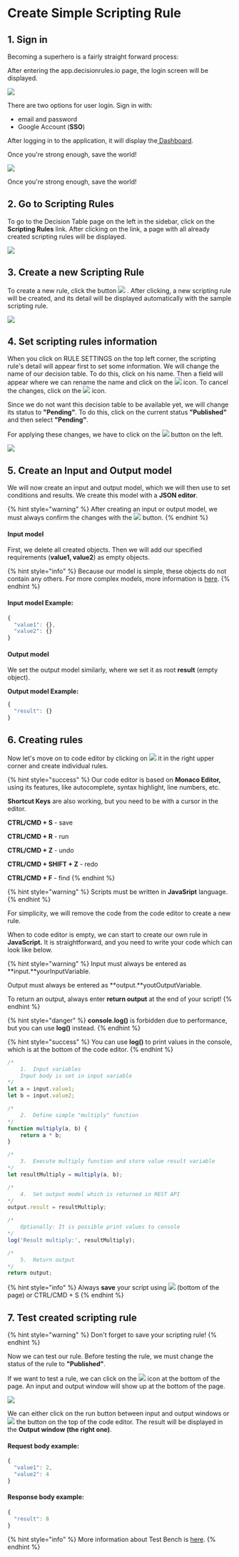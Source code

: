 # Create Simple Scripting Rule

## 1. Sign in

Becoming a superhero is a fairly straight forward process:

After entering the app.decisionrules.io page, the login screen will be displayed.

![](../.gitbook/assets/image%20%2863%29.png)

There are two options for user login. Sign in with: 

* email and password
* Google Account \(**SSO**\)

 After logging in to the application, it will display the[ Dashboard](../dashboard.md).

Once you're strong enough, save the world!

![](../.gitbook/assets/application-page%20%281%29.png)

Once you're strong enough, save the world!

## 2. Go to Scripting Rules

To go to the Decision Table page on the left in the sidebar, click on the **Scripting Rules** link. After clicking on the link, a page with all already created scripting rules will be displayed.

![](../.gitbook/assets/image%20%2886%29.png)

## 3. Create a new Scripting Rule

To create a new rule, click the button  ![](../.gitbook/assets/sr.png) . After clicking, a new scripting rule will be created, and its detail will be displayed automatically with the sample scripting rule.

![](../.gitbook/assets/image%20%2885%29.png)

## 4. Set scripting rules information

When you click on RULE SETTINGS on the top left corner, the scripting rule's detail will appear first to set some information. We will change the name of our decision table. To do this, click on his name. Then a field will appear where we can rename the name and click on the ![](../.gitbook/assets/screenshoteasy-15-.png) icon. To cancel the changes, click on the ![](../.gitbook/assets/screenshoteasy-16-%20%281%29.png) icon.

Since we do not want this decision table to be available yet, we will change its status to **"Pending"**. To do this, click on the current status **"Published"** and then select **"Pending"**.

For applying these changes, we have to click on the ![](../.gitbook/assets/screenshoteasy-31-.png) button on the left.

![](../.gitbook/assets/image%20%2888%29.png)

## 5. Create an Input and Output model

We will now create an input and output model, which we will then use to set conditions and results. We create this model with a **JSON editor**.

{% hint style="warning" %}
After creating an input or output model, we must always confirm the changes with the ![](../.gitbook/assets/screenshoteasy-31-.png) button.
{% endhint %}

#### **Input model** 

First, we delete all created objects. Then we will add our specified requirements \(**value1, value2**\) as empty objects. 

{% hint style="info" %}
Because our model is simple, these objects do not contain any others. For more complex models, more information is [here](../decision-tables/input-and-output/json-editor.md).
{% endhint %}

#### **Input model Example:**

```javascript
{
  "value1": {},
  "value2": {}
}
```

#### **Output model**

We set the output model similarly, where we set it as root **result** \(empty object\).

**Output model Example:**

```javascript
{
  "result": {}
}
```

## 6. Creating rules

Now let's move on to code editor by clicking on ![](../.gitbook/assets/code-button.png)  it in the right upper corner and create individual rules.

{% hint style="success" %}
Our code editor is based on **Monaco Editor,** using its features, like autocomplete, syntax highlight, line numbers, etc.

**Shortcut Keys** are also working, but you need to be with a cursor in the editor.

**CTRL/CMD + S** - save

**CTRL/CMD + R** - run

**CTRL/CMD + Z** - undo

**CTRL/CMD + SHIFT + Z** - redo

**CTRL/CMD + F** - find
{% endhint %}

{% hint style="warning" %}
Scripts must be written in **JavaSript** language.
{% endhint %}

For simplicity, we will remove the code from the code editor to create a new rule.

When to code editor is empty, we can start to create our own rule in **JavaScript.** It is straightforward, and you need to write your code which can look like below.

{% hint style="warning" %}
Input must always be entered as **input.**yourInputVariable.

Output must always be entered as **output.**youtOutputVariable.

To return an output, always enter **return output** at the end of your script!
{% endhint %}

{% hint style="danger" %}
**console.log\(\)** is forbidden due to performance, but you can use **log\(\)** instead.
{% endhint %}

{% hint style="success" %}
You can use **log\(\)** to print values in the console, which is at the bottom of the code editor.
{% endhint %}

```javascript
/* 
    1.  Input variables
    Input body is set in input variable 
*/
let a = input.value1;
let b = input.value2;

/*
    2.  Define simple "multiply" function
*/
function multiply(a, b) {
    return a * b;
}

/*
    3.  Execute multiply function and store value result variable
*/
let resultMultiply = multiply(a, b);

/*
    4.  Set output model which is returned in REST API
*/
output.result = resultMultiply;

/*
    Optionally: It is possible print values to console
*/
log('Result multiply:', resultMultiply);

/*
    5.  Return output  
*/
return output;
```

{% hint style="info" %}
Always **save** your script using ![](../.gitbook/assets/image%20%2835%29.png) \(bottom of the page\) or CTRL/CMD + S
{% endhint %}

## 7. Test created scripting rule

{% hint style="warning" %}
Don't forget to save your scripting rule!
{% endhint %}

Now we can test our rule. Before testing the rule, we must change the status of the rule to **"Published"**.

If we want to test a rule, we can click on the ![](../.gitbook/assets/image%20%2881%29.png) icon at the bottom of the page. An input and output window will show up at the bottom of the page.

![](../.gitbook/assets/input-output.png)

 We can either click on the run button between input and output windows or ![](../.gitbook/assets/image%20%2881%29.png) the button on the top of the code editor. The result will be displayed in the **Output window \(the right one\)**.

#### Request body example:

```javascript
{
  "value1": 2,
  "value2": 4
}
```

#### Response body example:

```javascript
{
  "result": 8
}
```

{% hint style="info" %}
More information about Test Bench is [here](../test-bench/test-bench.md).
{% endhint %}

